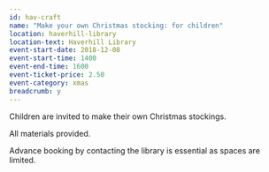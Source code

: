 ```yaml
---
id: hav-craft
name: "Make your own Christmas stocking: for children"
location: haverhill-library
location-text: Haverhill Library
event-start-date: 2018-12-08
event-start-time: 1400
event-end-time: 1600
event-ticket-price: 2.50
event-category: xmas
breadcrumb: y
---
```


Children are invited to make their own Christmas stockings.

All materials provided.

Advance booking by contacting the library is essential as spaces are limited.
